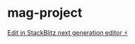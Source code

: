 # mag-project

[Edit in StackBlitz next generation editor ⚡️](https://stackblitz.com/~/github.com/VadymRomanenko/mag-project)